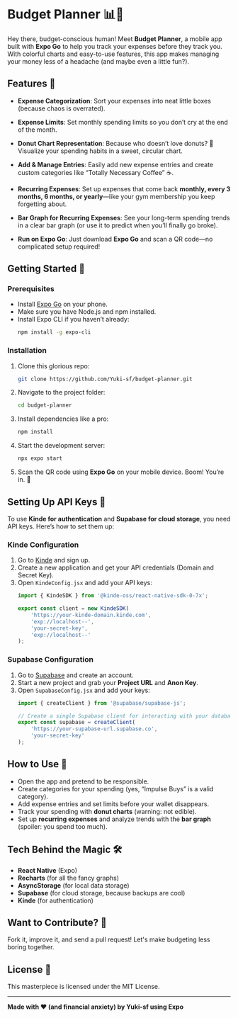 # Budget Planner 📊💸

Hey there, budget-conscious human! Meet **Budget Planner**, a mobile app built with **Expo Go** to help you track your expenses before they track you. With colorful charts and easy-to-use features, this app makes managing your money less of a headache (and maybe even a little fun?).

## Features 🌟

- **Expense Categorization**: Sort your expenses into neat little boxes (because chaos is overrated).

- **Expense Limits**: Set monthly spending limits so you don’t cry at the end of the month.

- **Donut Chart Representation**: Because who doesn’t love donuts? 🍩 Visualize your spending habits in a sweet, circular chart.

- **Add & Manage Entries**: Easily add new expense entries and create custom categories like “Totally Necessary Coffee” ☕.

- **Recurring Expenses**: Set up expenses that come back **monthly, every 3 months, 6 months, or yearly**—like your gym membership you keep forgetting about.

- **Bar Graph for Recurring Expenses**: See your long-term spending trends in a clear bar graph (or use it to predict when you’ll finally go broke).

- **Run on Expo Go**: Just download **Expo Go** and scan a QR code—no complicated setup required!

## Getting Started 🚀

### Prerequisites
- Install [Expo Go](https://expo.dev/client) on your phone.
- Make sure you have Node.js and npm installed.
- Install Expo CLI if you haven’t already:
  ```sh
  npm install -g expo-cli
  ```

### Installation
1. Clone this glorious repo:
   ```sh
   git clone https://github.com/Yuki-sf/budget-planner.git
   ```
2. Navigate to the project folder:
   ```sh
   cd budget-planner
   ```
3. Install dependencies like a pro:
   ```sh
   npm install
   ```
4. Start the development server:
   ```sh
   npx expo start
   ```
5. Scan the QR code using **Expo Go** on your mobile device. Boom! You’re in. 🎉

## Setting Up API Keys 🔑
To use **Kinde for authentication** and **Supabase for cloud storage**, you need API keys. Here’s how to set them up:

### Kinde Configuration
1. Go to [Kinde](https://kinde.com) and sign up.
2. Create a new application and get your API credentials (Domain and Secret Key).
3. Open `KindeConfig.jsx` and add your API keys:
   ```js
   import { KindeSDK } from '@kinde-oss/react-native-sdk-0-7x';

   export const client = new KindeSDK(
       'https://your-kinde-domain.kinde.com', 
       'exp://localhost--', 
       'your-secret-key', 
       'exp://localhost--'
   );
   ```

### Supabase Configuration
1. Go to [Supabase](https://supabase.com) and create an account.
2. Start a new project and grab your **Project URL** and **Anon Key**.
3. Open `SupabaseConfig.jsx` and add your keys:
   ```js
   import { createClient } from '@supabase/supabase-js';

   // Create a single Supabase client for interacting with your database
   export const supabase = createClient(
       'https://your-supabase-url.supabase.co', 
       'your-secret-key'
   );
   ```

## How to Use 🧐
- Open the app and pretend to be responsible.
- Create categories for your spending (yes, “Impulse Buys” is a valid category).
- Add expense entries and set limits before your wallet disappears.
- Track your spending with **donut charts** (warning: not edible).
- Set up **recurring expenses** and analyze trends with the **bar graph** (spoiler: you spend too much).

## Tech Behind the Magic 🛠️
- **React Native** (Expo)
- **Recharts** (for all the fancy graphs)
- **AsyncStorage** (for local data storage)
- **Supabase** (for cloud storage, because backups are cool)
- **Kinde** (for authentication)

## Want to Contribute? 🤝
Fork it, improve it, and send a pull request! Let's make budgeting less boring together.

## License 📜
This masterpiece is licensed under the MIT License. 

---
**Made with ❤️ (and financial anxiety) by Yuki-sf using Expo**

